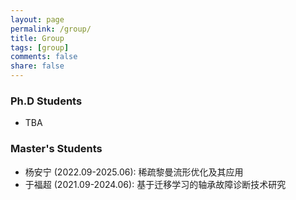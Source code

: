 ```yaml
---
layout: page
permalink: /group/
title: Group
tags: [group]
comments: false
share: false
---
```



### Ph.D Students
* TBA
  
### Master's Students
* 杨安宁 (2022.09-2025.06): 稀疏黎曼流形优化及其应用
* 于福超 (2021.09-2024.06): 基于迁移学习的轴承故障诊断技术研究

